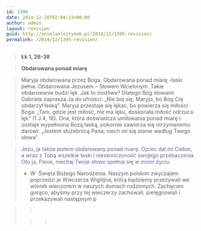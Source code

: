 ```yaml
---
id: 1396
date: 2014-12-20T02:04:23+00:00
author: admin
layout: revision
guid: http://anielaolsztynek.pl/2014/12/1395-revision/
permalink: /2014/12/1395-revision/
---
```

> **Łk 1, 26-38**

> **Obdarowana ponad miarę**

> Maryja obdarowana przez Boga. Obdarowana ponad miarę -łaski pełna. Obdarowana Jezusem &#8211; Słowem Wcielonym. Takie obdarowanie budzi lęk. Jak to możliwe? Dlatego Bóg słowami Gabriela zaprasza Ja do ufności: &#8222;Nie bój się, Maryjo, bo Bóg Cię obdarzył łaską&#8221;. Maryja przestaje się lękać, bo powierza się miłości Boga: &#8222;Tam, gdzie jest miłość, nie ma lęku, doskonała miłość odrzuca lęk&#8221; (1 J 4, 18). Ona, która doświadcza umiłowania ponad miarę i zostaje wypełniona Bożą łaską, pokornie zawierza się otrzymanemu darowi: &#8222;Jestem służebnicą Pana; niech mi się stanie według Twego słowa&#8221;.

> <span style="color: #666699;">Jezu, ja także jestem obdarowany ponad miarę. Ojciec dał mi Ciebie, a wraz z Tobą wszelkie łaski i nieskończoność swojego przebaczenia. Oto ja, Panie, niechaj Twoje słowo spełnia się w moim życiu.</span>
> 
>   * W  Święta Bożego Narodzenia. Naszym polskim zwyczajem poprzedzi je Wieczerza Wigilijna, którą będziemy przeżywali we wtorek wieczorem w naszych domach rodzinnych. Zachęcam gorąco, abyśmy przy tej wieczerzy zachowali, pielęgnowali i przekazywali następnym p

> > <span style="color: #666699;"><br /> </span>
> 
> > > <span style="color: #666699;"><br /> </span>